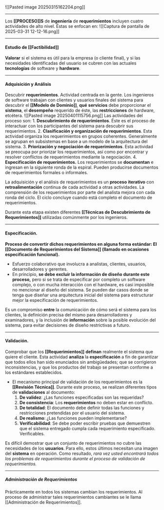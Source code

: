 ![[Pasted image 20250315162204.png]]
****
Los **[[PROCESO]]S** de **ingeniería** de **requerimientos** incluyen cuatro actividades de alto nivel. Éstas se enfocan en:
	![[Captura de pantalla de 2025-03-31 12-12-16.png]]
****
#### **Estudio de [[Factibilidad]]** 
**Valorar** si el sistema es útil para la empresa (o cliente final), y si las necesidades identificadas del usuario se cubren con las actuales **tecnologías** de software y **hardware**. 
****
#### **Adquisición y Análisis** 
Descubrir **requerimientos**. Actividad centrada en la gente. 
Los ingenieros de software trabajan con clientes y usuarios finales del sistema para descubrir el **[[Modelo de Dominio]]**, **qué** **servicios** debe proporcionar el **sistema**, el **desempeño** requerido de éste, las **restricciones** de hardware, etcétera. 
	![[Pasted image 20250401115756.png]]
	Las actividades del proceso son:
	1. **Descubrimiento de requerimientos**. Éste es el proceso de interactuar con los participantes del sistema para descubrir sus requerimientos.
	2. **Clasificación y organización de requerimientos**. Esta actividad organiza los requerimientos en grupos coherentes. Generalmente se agrupan en subsistemas en base a un modelo de la arquitectura del sistema.
	3. **Priorización y negociación de requerimientos**. Esta actividad se preocupa por priorizar los requerimientos, así como por encontrar y resolver conflictos de requerimientos mediante la negociación.
	4. **Especificación de requerimientos.** Los requerimientos se **documentan** e ingresan en la siguiente ronda de la espiral. Pueden producirse documentos de requerimientos formales o informales.

La adquisición y el análisis de requerimientos es un **proceso** **iterativo** con **retroalimentación** continua de cada actividad a otras actividades. La comprensión de los requerimientos por parte del analista mejora con cada ronda del ciclo. El ciclo concluye cuando está completo el documento de requerimientos. 

Durante esta etapa existen diferentes **[[Técnicas de Descubrimiento de Requerimientos]]** utilizadas comúnmente por los ingenieros.
****
#### **Especificación**. 
**Proceso de convertir dichos requerimientos en alguna forma estándar: El [[Documento de Requerimientos del Sistema]] (llamado en ocasiones especificación funcional).** 
- Esfuerzo colaborativo que involucra a analistas, clientes, usuarios, desarrolladores y gerentes. 
- En principio, **se debe excluir la información de diseño durante este proceso,** pero si se trata de especificar por completo un software complejo, o con mucha interacción con el hardware, es casi imposible no mencionar al diseño del sistema. 
Se pueden dar casos donde se tenga que diseñar una arquitectura inicial del sistema para estructurar mejor la especificación de requerimientos. 

Es un compromiso **entre** la comunicación de cómo será el sistema para los clientes, la definición precisa del mismo para desarrolladores y examinadores, y la inclusión de **información** sobre la posible evolución del sistema, para evitar decisiones de diseño restrictivas a futuro.
****
#### **Validación**. 
Comprobar que los **[[Requerimientos]]** **definan** realmente el sistema que quiere el cliente. 
Esta actividad **analiza** la **especificación** a fin de garantizar que todos ellos han sido enunciados sin ambigüedades; que se corrigieron inconsistencias, y que los productos del trabajo se presentan conforme a los estándares establecidos. 
- El mecanismo principal de validación de los requerimientos es la **[[Revisión Técnica]]**. 
Durante este proceso, se realizan diferentes tipos de **validaciones** al documento:
	1. **De validez**: ¿Las funciones especificadas son las requeridas?
	2. **De consistencia**: Los **requerimientos** no deben estar en conflicto.
	3. **De totalidad**: El documento debe definir todas las funciones y restricciones pretendidas por el usuario del sistema.
	4. **De realismo**: ¿Las funciones pueden implementarse?
	5. **Verificabilidad**: Se debe poder escribir pruebas que demuestren que el sistema entregado cumpla cada requerimiento especificado. Verificables.

Es difícil demostrar que un conjunto de requerimientos no cubre las necesidades de los **usuarios**. Para ello, estos últimos necesitan una imagen del **sistema** en operación. Como resultado, *rara vez usted encontrará todos los problemas de requerimientos durante el proceso de validación de requerimientos.*
****
##### **Administración de Requerimientos**
Prácticamente en todos los sistemas cambian los requerimientos. Al proceso de administrar tales requerimientos cambiantes se le llama [[Administración de Requerimientos]].

